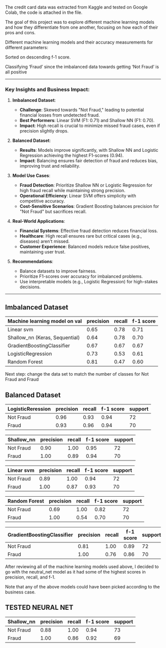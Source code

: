 The credit card data was extracted from Kaggle and tested on Google Colab, the code is attached in the file. 

The goal of this project was to explore different machine learning models and how they differentiate from one another, focusing on how each of their pros and cons.

Different machine learning models and their accuracy measurements for different parameters:

Sorted on descending f-1 score. 

Classifying ‘Fraud’ since the imbalanced data towards getting ‘Not Fraud’ is all positive
___
### Key Insights and Business Impact:

1. **Imbalanced Dataset**:
   - **Challenge**: Skewed towards "Not Fraud," leading to potential financial losses from undetected fraud.
   - **Best Performers**: Linear SVM (F1: 0.71) and Shallow NN (F1: 0.70).
   - **Impact**: High recall is crucial to minimize missed fraud cases, even if precision slightly drops.

2. **Balanced Dataset**:
   - **Results**: Models improve significantly, with Shallow NN and Logistic Regression achieving the highest F1-scores (0.94).
   - **Impact**: Balancing ensures fair detection of fraud and reduces bias, improving trust and reliability.

3. **Model Use Cases**:
   - **Fraud Detection**: Prioritize Shallow NN or Logistic Regression for high fraud recall while maintaining strong precision.
   - **Operational Efficiency**: Linear SVM offers simplicity with competitive accuracy.
   - **Cost-Sensitive Scenarios**: Gradient Boosting balances precision for "Not Fraud" but sacrifices recall.

4. **Real-World Applications**:
   - **Financial Systems**: Effective fraud detection reduces financial loss.
   - **Healthcare**: High recall ensures rare but critical cases (e.g., diseases) aren't missed.
   - **Customer Experience**: Balanced models reduce false positives, maintaining user trust.

5. **Recommendations**:
   - Balance datasets to improve fairness.
   - Prioritize F1-scores over accuracy for imbalanced problems.
   - Use interpretable models (e.g., Logistic Regression) for high-stakes decisions.

___
## Imbalanced Dataset
| Machine learning model on val | precision | recall | f-1 score |
| ------------- | ------------- | ------------- | ------------- |
| Linear svm  | 0.65 | 0.78  | 0.71  |
| Shallow_nn (Keras, Sequential)  | 0.64 | 0.78 | 0.70  |
| GradientBoostingClassifier  | 0.67  | 0.67  | 0.67  |
| LogisticRegression  | 0.73  | 0.53  | 0.61 |
| Random Forest | 0.81  | 0.47  | 0.60  |

Next step: change the data set to match the number of classes for Not Fraud and Fraud

## Balanced Dataset

| LogisticReression | precision | recall | f-1 score | support |
| ------------- | ------------- | ------------- | ------------- | ------------- |
| Not Fraud | 0.96 | 0.93  | 0.94  | 72  |
| Fraud | 0.93 | 0.96 | 0.94  | 70 |

| Shallow_nn | precision | recall | f-1 score | support |
| ------------- | ------------- | ------------- | ------------- | ------------- |
| Not Fraud | 0.90 | 1.00  | 0.95  | 72  |
| Fraud | 1.00 | 0.89 | 0.94  | 70 |

| Linear svm | precision | recall | f-1 score | support |
| ------------- | ------------- | ------------- | ------------- | ------------- |
| Not Fraud | 0.89 | 1.00  | 0.94  | 72  |
| Fraud | 1.00 | 0.87 | 0.93  | 70 |

| Random Forest | precision | recall | f-1 score | support |
| ------------- | ------------- | ------------- | ------------- | ------------- |
| Not Fraud | 0.69 | 1.00  | 0.82  | 72  |
| Fraud | 1.00 | 0.54 | 0.70  | 70 |

| GradientBoostingClassifier | precision | recall | f-1 score | support |
| ------------- | ------------- | ------------- | ------------- | ------------- |
| Not Fraud | 0.81 | 1.00  | 0.89  | 72  |
| Fraud | 1.00 | 0.76 | 0.86  | 70 |

After reviewing all of the machine learning models used above, I decided to go with the neutral_net model as it had
some of the highest scores in precision, recall, and f-1. 

Note that any of the above models could have been picked according to the business case. 

## TESTED NEURAL NET
| Shallow_nn | precision | recall | f-1 score | support |
| ------------- | ------------- | ------------- | ------------- | ------------- |
| Not Fraud | 0.88 | 1.00  | 0.94  | 73  |
| Fraud | 1.00 | 0.86 | 0.92  | 69 |



